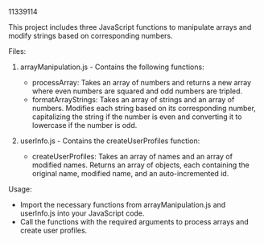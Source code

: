 11339114


This project includes three JavaScript functions to manipulate arrays and modify strings based on corresponding numbers.

Files:
1. arrayManipulation.js - Contains the following functions:
   - processArray: Takes an array of numbers and returns a new array where even numbers are squared and odd numbers are tripled.
   - formatArrayStrings: Takes an array of strings and an array of numbers. Modifies each string based on its corresponding number, capitalizing the string if the number is even and converting it to lowercase if the number is odd.

2. userInfo.js - Contains the createUserProfiles function:
   - createUserProfiles: Takes an array of names and an array of modified names. Returns an array of objects, each containing the original name, modified name, and an auto-incremented id.

Usage:
- Import the necessary functions from arrayManipulation.js and userInfo.js into your JavaScript code.
- Call the functions with the required arguments to process arrays and create user profiles.

